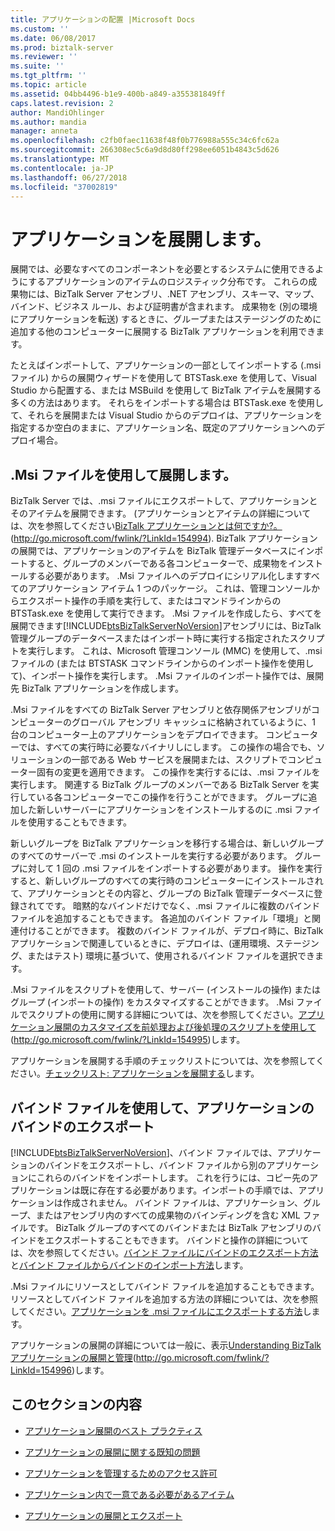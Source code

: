 ```yaml
---
title: アプリケーションの配置 |Microsoft Docs
ms.custom: ''
ms.date: 06/08/2017
ms.prod: biztalk-server
ms.reviewer: ''
ms.suite: ''
ms.tgt_pltfrm: ''
ms.topic: article
ms.assetid: 04bb4496-b1e9-400b-a849-a355381849ff
caps.latest.revision: 2
author: MandiOhlinger
ms.author: mandia
manager: anneta
ms.openlocfilehash: c2fb0faec11638f48f0b776988a555c34c6fc62a
ms.sourcegitcommit: 266308ec5c6a9d8d80ff298ee6051b4843c5d626
ms.translationtype: MT
ms.contentlocale: ja-JP
ms.lasthandoff: 06/27/2018
ms.locfileid: "37002819"
---
```

# <a name="deploying-an-application"></a>アプリケーションを展開します。
展開では、必要なすべてのコンポーネントを必要とするシステムに使用できるようにするアプリケーションのアイテムのロジスティック分布です。 これらの成果物には、BizTalk Server アセンブリ、.NET アセンブリ、スキーマ、マップ、バインド、ビジネス ルール、および証明書が含まれます。 成果物を (別の環境にアプリケーションを転送) するときに、グループまたはステージングのために追加する他のコンピューターに展開する BizTalk アプリケーションを利用できます。  
  
 たとえばインポートして、アプリケーションの一部としてインポートする (.msi ファイル) からの展開ウィザードを使用して BTSTask.exe を使用して、Visual Studio から配置する、または MSBuild を使用して BizTalk アイテムを展開する多くの方法はあります。 それらをインポートする場合は BTSTask.exe を使用して、それらを展開または Visual Studio からのデプロイは、アプリケーションを指定するか空白のままに、アプリケーション名、既定のアプリケーションへのデプロイ場合。  
  
## <a name="deploying-by-using-an-msi-file"></a>.Msi ファイルを使用して展開します。  
 BizTalk Server では、.msi ファイルにエクスポートして、アプリケーションとそのアイテムを展開できます。 (アプリケーションとアイテムの詳細については、次を参照してください[BizTalk アプリケーションとは何ですか?。](http://go.microsoft.com/fwlink/?LinkId=154994) (<http://go.microsoft.com/fwlink/?LinkId=154994>). BizTalk アプリケーションの展開では、アプリケーションのアイテムを BizTalk 管理データベースにインポートすると、グループのメンバーである各コンピューターで、成果物をインストールする必要があります。 .Msi ファイルへのデプロイにシリアル化しますすべてのアプリケーション アイテム 1 つのパッケージ。 これは、管理コンソールからエクスポート操作の手順を実行して、またはコマンドラインからの BTSTask.exe を使用して実行できます。 .Msi ファイルを作成したら、すべてを展開できます[!INCLUDE[btsBizTalkServerNoVersion](../includes/btsbiztalkservernoversion-md.md)]アセンブリには、BizTalk 管理グループのデータベースまたはインポート時に実行する指定されたスクリプトを実行します。 これは、Microsoft 管理コンソール (MMC) を使用して、.msi ファイルの (または BTSTASK コマンドラインからのインポート操作を使用して)、インポート操作を実行します。 .Msi ファイルのインポート操作では、展開先 BizTalk アプリケーションを作成します。  
  
 .Msi ファイルをすべての BizTalk Server アセンブリと依存関係アセンブリがコンピューターのグローバル アセンブリ キャッシュに格納されているように、1 台のコンピューター上のアプリケーションをデプロイできます。 コンピューターでは、すべての実行時に必要なバイナリしにします。 この操作の場合でも、ソリューションの一部である Web サービスを展開または、スクリプトでコンピューター固有の変更を適用できます。 この操作を実行するには、.msi ファイルを実行します。 関連する BizTalk グループのメンバーである BizTalk Server を実行している各コンピューターでこの操作を行うことができます。 グループに追加した新しいサーバーにアプリケーションをインストールするのに .msi ファイルを使用することもできます。  
  
 新しいグループを BizTalk アプリケーションを移行する場合は、新しいグループのすべてのサーバーで .msi のインストールを実行する必要があります。 グループに対して 1 回の .msi ファイルをインポートする必要があります。 操作を実行すると、新しいグループのすべての実行時のコンピューターにインストールされて、アプリケーションとその内容と、グループの BizTalk 管理データベースに登録されてです。 暗黙的なバインドだけでなく、.msi ファイルに複数のバインド ファイルを追加することもできます。 各追加のバインド ファイル「環境」と関連付けることができます。 複数のバインド ファイルが、デプロイ時に、BizTalk アプリケーションで関連しているときに、デプロイは、(運用環境、ステージング、またはテスト) 環境に基づいて、使用されるバインド ファイルを選択できます。  
  
 .Msi ファイルをスクリプトを使用して、サーバー (インストールの操作) またはグループ (インポートの操作) をカスタマイズすることができます。 .Msi ファイルでスクリプトの使用に関する詳細については、次を参照してください。[アプリケーション展開のカスタマイズを前処理および後処理のスクリプトを使用して](http://go.microsoft.com/fwlink/?LinkId=154995)(http://go.microsoft.com/fwlink/?LinkId=154995)します。  
  
 アプリケーションを展開する手順のチェックリストについては、次を参照してください。[チェックリスト: アプリケーションを展開する](../technical-guides/checklist-deploying-an-application.md)します。  
  
## <a name="exporting-an-applications-bindings-by-using-a-binding-file"></a>バインド ファイルを使用して、アプリケーションのバインドのエクスポート  
 [!INCLUDE[btsBizTalkServerNoVersion](../includes/btsbiztalkservernoversion-md.md)]、バインド ファイルでは、アプリケーションのバインドをエクスポートし、バインド ファイルから別のアプリケーションにこれらのバインドをインポートします。 これを行うには、コピー先のアプリケーションは既に存在する必要があります。インポートの手順では、アプリケーションは作成されません。 バインド ファイルは、アプリケーション、グループ、またはアセンブリ内のすべての成果物のバインディングを含む XML ファイルです。 BizTalk グループのすべてのバインドまたは BizTalk アセンブリのバインドをエクスポートすることもできます。 バインドと操作の詳細については、次を参照してください。[バインド ファイルにバインドのエクスポート方法](../technical-guides/how-to-export-bindings-to-a-binding-file.md)と[バインド ファイルからバインドのインポート方法](../technical-guides/how-to-import-bindings-from-a-binding-file.md)します。  
  
 .Msi ファイルにリソースとしてバインド ファイルを追加することもできます。 リソースとしてバインド ファイルを追加する方法の詳細については、次を参照してください。[アプリケーションを .msi ファイルにエクスポートする方法](../technical-guides/how-to-export-an-application-to-an-msi-file.md)します。  
  
 アプリケーションの展開の詳細については一般に、表示[Understanding BizTalk アプリケーションの展開と管理](http://go.microsoft.com/fwlink/?LinkId=154996)(http://go.microsoft.com/fwlink/?LinkId=154996)します。  
  
## <a name="in-this-section"></a>このセクションの内容  
  
-   [アプリケーション展開のベスト プラクティス](../technical-guides/best-practices-for-deploying-an-application.md)  
  
-   [アプリケーションの展開に関する既知の問題](../technical-guides/known-issues-with-deploying-an-application.md)  
  
-   [アプリケーションを管理するためのアクセス許可](../technical-guides/permissions-for-managing-an-application.md)  
  
-   [アプリケーション内で一意である必要があるアイテム](../technical-guides/artifacts-that-must-be-unique-in-an-application.md)  
  
-   [アプリケーションの展開とエクスポート](../technical-guides/deploying-and-exporting-an-application.md)